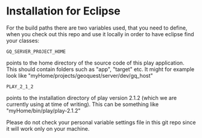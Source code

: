 # Installation for Eclipse #

For the build paths there are two variables used, that you need to define, when you check out this repo and use it locally in order to have eclipse find your classes:

	GQ_SERVER_PROJECT_HOME 

points to the home directory of the source code of this play application. This should contain folders such as "app", "target" etc. It might for example look like "myHome/projects/geoquest/server/dev/gq_host"

	PLAY_2_1_2

points to the installation directory of play version 2.1.2 (which we are currently using at time of writing). This can be something like "myHome/bin/play/play-2.1.2" 

Please do not check your personal variable settings file in this git repo since it will work only on your machine.